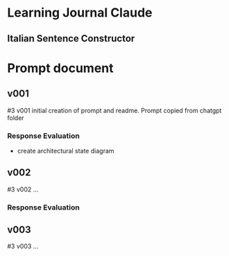 # Learning Journal Claude
## Italian Sentence Constructor

# Prompt document
## v001
#3 v001 initial creation of prompt and readme. Prompt copied from chatgpt folder
### Response Evaluation

- create architectural state diagram

## v002
#3 v002 ...
### Response Evaluation

## v003
#3 v003 ...